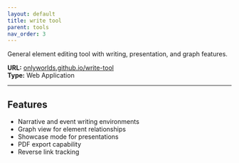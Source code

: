 ```yaml
---
layout: default
title: write tool
parent: tools
nav_order: 3
---
```



General element editing tool with writing, presentation, and graph features.

**URL:** [onlyworlds.github.io/write-tool](https://onlyworlds.github.io/write-tool/)  
**Type:** Web Application   

---

## Features
 
- Narrative and event writing environments 
- Graph view for element relationships
- Showcase mode for presentations
- PDF export capability
- Reverse link tracking 
 